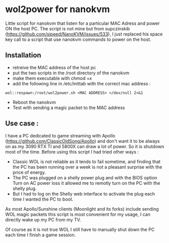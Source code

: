 # wol2power for nanokvm
Little script for nanokvm that listen for a particular MAC Adress and power ON the host PC.
The script is not mine but from supczinskib (https://github.com/sipeed/NanoKVM/issues/533), I just replaced his space key call to a script that use nanokvm commands to power on the host.

## Installation
* retreive the MAC address of the host pc
* put the two scripts in the /root directory of the nanokvm
* make them executable with chmod +x
* add the following line in /etc/inittab with the correct mac address :
```
wol::respawn:/root/wol2power.sh <MAC ADDRESS> >/dev/null 2>&1
```
* Reboot the nanokvm
* Test with sending a magic packet to the MAC address

## Use case :
I have a PC dedicated to game streaming with Apollo (https://github.com/ClassicOldSong/Apollo) and don't want it to be always on as my 3090 RTX TI and 5800X can draw a lot of power.
So it is shutdown most of the time.
Before using this script I had tried other ways :
* Classic WOL is not reliable as it tends to fail sometime, and finding that the PC has been running over a week is not a pleasant surprise with the price of energy.
* The PC was plugged on a shelly power plug and with the BIOS option Turn on AC power loss it allowed me to remotly turn on the PC with the shelly plug.
* But I had to log on the Shelly web interface to activate the plug each time I wanted the PC to boot.

As most Apollo/Sunshine clients (Moonlight and its forks) include sending WOL magic packets this script is most convenient for my usage, I can directly wake up my PC from my TV.

Of course as it is not true WOL I still have to manually shut down the PC each time I finish a game session.

